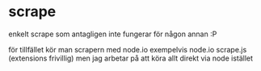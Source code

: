 scrape
======

enkelt scrape som antagligen inte fungerar för någon annan :P

för tillfället kör man scrapern med node.io 
exempelvis node.io scrape.js (extensions frivillig)
men jag arbetar på att köra allt direkt via node istället
